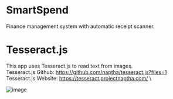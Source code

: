 # SmartSpend
Finance management system with automatic receipt scanner.

# Tesseract.js
This app uses Tesseract.js to read text from images.\
Tesseract.js Github: https://github.com/naptha/tesseract.js?files=1 \
Tesseract.js Website: https://tesseract.projectnaptha.com/ \

![image](https://user-images.githubusercontent.com/99528025/161193697-f767f0f2-b88d-4b6b-b263-9c4950adf47b.png)
